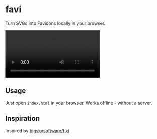 # favi
Turn SVGs into Favicons locally in your browser.

<video autoplay loop src="https://github.com/user-attachments/assets/78822105-ad1b-4363-a98c-6e7b426ae8da"></video>

## Usage
Just open <code>index.html</code> in your browser. Works offline - without a server.

## Inspiration
Inspired by [bigskysoftware/fixi](https://github.com/bigskysoftware/fixi)
